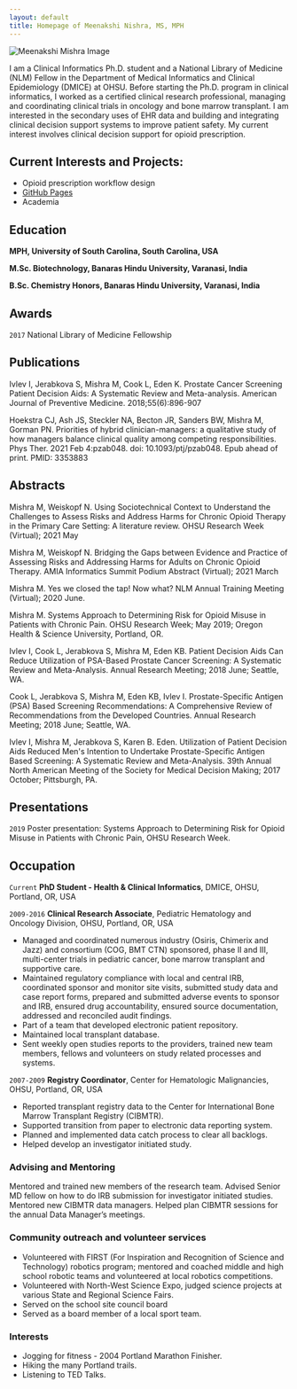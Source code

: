 ```yaml
---
layout: default
title: Homepage of Meenakshi Nishra, MS, MPH
---
```


![Meenakshi Mishra Image]({{site.url}}/images/bio-photo.JPG)

I am a Clinical Informatics Ph.D. student and a National Library of Medicine (NLM) Fellow in the Department of Medical Informatics and Clinical Epidemiology (DMICE) at OHSU. Before starting the Ph.D. program in clinical informatics, I worked as a certified clinical research professional, managing and coordinating clinical trials in oncology and bone marrow transplant. I am interested in the secondary uses of EHR data and building and integrating clinical decision support systems to improve patient safety. My current interest involves clinical decision support for opioid prescription.  

## Current Interests and Projects:

- Opioid prescription workflow design
- [GitHub Pages](http://meenamishra.github.io)
- Academia

## Education

__MPH, University of South Carolina, South Carolina, USA__

__M.Sc. Biotechnology, Banaras Hindu University, Varanasi, India__

__B.Sc. Chemistry Honors, Banaras Hindu University, Varanasi, India__


## Awards

`2017`
National Library of Medicine Fellowship
 

## Publications

Ivlev I, Jerabkova S, Mishra M, Cook L, Eden K. Prostate Cancer Screening Patient Decision Aids: A Systematic Review and Meta-analysis. American Journal of Preventive Medicine. 2018;55(6):896-907

Hoekstra CJ, Ash JS, Steckler NA, Becton JR, Sanders BW, Mishra M, Gorman PN. Priorities of hybrid clinician-managers: a qualitative study of how managers balance clinical quality among competing responsibilities. Phys Ther. 2021 Feb 4:pzab048. doi: 10.1093/ptj/pzab048. Epub ahead of print. PMID: 3353883

<!-- A list is also available [online](https://scholar.google.co.uk/citations?user=LTOTl0YAAAAJ) -->


## Abstracts 

Mishra M, Weiskopf N. Using Sociotechnical Context to Understand the Challenges to Assess Risks and Address Harms for Chronic Opioid Therapy in the Primary Care Setting: A literature review. OHSU Research Week (Virtual); 2021 May

Mishra M, Weiskopf N. Bridging the Gaps between Evidence and Practice of Assessing Risks and Addressing Harms for Adults on Chronic Opioid Therapy. AMIA Informatics Summit Podium Abstract (Virtual); 2021 March

Mishra M. Yes we closed the tap! Now what? NLM Annual Training Meeting (Virtual); 2020 June.

Mishra M. Systems Approach to Determining Risk for Opioid Misuse in Patients with Chronic Pain. OHSU Research Week; May 2019; Oregon Health & Science University, Portland, OR.

Ivlev I, Cook L, Jerabkova S, Mishra M, Eden KB. Patient Decision Aids Can Reduce Utilization of PSA-Based Prostate Cancer Screening: A Systematic Review and Meta-Analysis. Annual Research Meeting; 2018 June; Seattle, WA.

Cook L, Jerabkova S, Mishra M, Eden KB, Ivlev I. Prostate-Specific Antigen (PSA) Based Screening Recommendations: A Comprehensive Review of Recommendations from the Developed Countries. Annual Research Meeting; 2018 June; Seattle, WA.

Ivlev I, Mishra M, Jerabkova S, Karen B. Eden. Utilization of Patient Decision Aids Reduced Men's Intention to Undertake Prostate-Specific Antigen Based Screening: A Systematic Review and Meta-Analysis. 39th Annual North American Meeting of the Society for Medical Decision Making; 2017 October; Pittsburgh, PA.

## Presentations

`2019`
Poster presentation: Systems Approach to Determining Risk for Opioid Misuse in Patients with Chronic Pain, OHSU Research Week. 


## Occupation

`Current`
__PhD Student - Health & Clinical Informatics__, DMICE, OHSU, Portland, OR, USA 

`2009-2016`
__Clinical Research Associate__, Pediatric Hematology and Oncology Division, OHSU, Portland, OR, USA                                              

- Managed and coordinated numerous industry (Osiris, Chimerix and Jazz) and consortium (COG, BMT CTN) sponsored, phase II and III, multi-center trials in pediatric cancer, bone marrow transplant and supportive care.
- Maintained regulatory compliance with local and central IRB, coordinated sponsor and monitor site visits, submitted study data and case report forms, prepared and submitted adverse events to sponsor and IRB, ensured drug accountability, ensured source documentation, addressed and reconciled audit findings.
- Part of a team that developed electronic patient repository.
- Maintained local transplant database.
- Sent weekly open studies reports to the providers, trained new team members, fellows and volunteers on study related processes and systems.

`2007-2009`
__Registry Coordinator__, Center for Hematologic Malignancies, OHSU, Portland, OR, USA                                                        
         
- Reported transplant registry data to the Center for International Bone Marrow Transplant Registry (CIBMTR). 
- Supported transition from paper to electronic data reporting system. 
- Planned and implemented data catch process to clear all backlogs. 
- Helped develop an investigator initiated study.

### Advising and Mentoring

Mentored and trained new members of the research team.
Advised Senior MD fellow on how to do IRB submission for investigator initiated studies.
Mentored new CIBMTR data managers.
Helped plan CIBMTR sessions for the annual Data Manager’s meetings.

### Community outreach and volunteer services 

- Volunteered with FIRST (For Inspiration and Recognition of Science and Technology) robotics program; mentored and coached middle and high school robotic teams and volunteered at local robotics competitions.
- Volunteered with North-West Science Expo, judged science projects at various State and Regional Science Fairs.
- Served on the school site council board
- Served as a board member of a local sport team.


### Interests

- Jogging for fitness - 2004 Portland Marathon Finisher.
- Hiking the many Portland trails.
- Listening to TED Talks.
